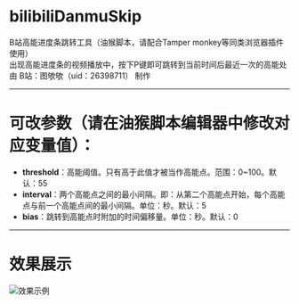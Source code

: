# bilibiliDanmuSkip
B站高能进度条跳转工具（油猴脚本，请配合Tamper monkey等同类浏览器插件使用）</br>
出现高能进度条的视频播放中，按下P键即可跳转到当前时间后最近一次的高能处</br>
由 B站：图欨欨（uid：26398711） 制作</br>

---
# 可改参数（请在油猴脚本编辑器中修改对应变量值）：
<ul>
  <li><b>threshold</b>：高能阈值。只有高于此值才被当作高能点。范围：0~100。默认：55</li>
  <li><b>interval</b>：两个高能点之间的最小间隔。即：从第二个高能点开始，每个高能点与前一个高能点间的最小间隔。单位：秒。默认：5</li>
  <li><b>bias</b>：跳转到高能点时附加的时间偏移量。单位：秒。默认：0</li>
</ul>

---
# 效果展示
![效果示例](https://eliotzhang.club/IMAGES/bds_small.gif)
